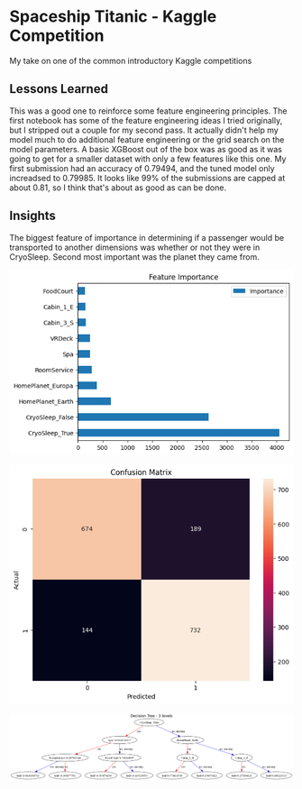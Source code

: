 # Spaceship Titanic - Kaggle Competition
My take on one of the common introductory Kaggle competitions

## Lessons Learned
This was a good one to reinforce some feature engineering principles. The first notebook has some of the feature engineering ideas I tried originally, but I stripped out a couple for my second pass. It actually didn't help my model much to do additional feature engineering or the grid search on the model parameters. A basic XGBoost out of the box was as good as it was going to get for a smaller dataset with only a few features like this one. My first submission had an accuracy of 0.79494, and the tuned model only increadsed to 0.79985. It looks like 99% of the submissions are capped at about 0.81, so I think that's about as good as can be done.

## Insights
The biggest feature of importance in determining if a passenger would be transported to another dimensions was whether or not they were in CryoSleep. Second most important was the planet they came from.

![Feature Importance](feature_importance.png "Feature Importance")

![Confusion Matrix](confusion_matrix.png "Confusion Matrix")

![Decision Tree](tree.png "Decision Tree")